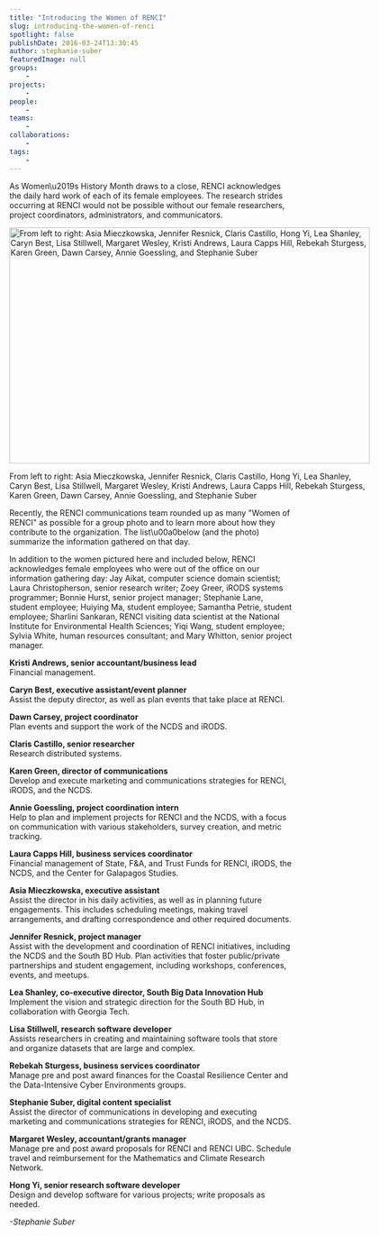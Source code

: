 ```yaml
---
title: "Introducing the Women of RENCI"
slug: introducing-the-women-of-renci
spotlight: false
publishDate: 2016-03-24T13:30:45
author: stephanie-suber
featuredImage: null
groups:
    - 
projects:
    - 
people:
    - 
teams: 
    - 
collaborations:
    - 
tags:
    - 
---
```

<p>As Women\u2019s History Month draws to a close, RENCI acknowledges the daily hard work of each of its female employees. The research strides occurring at RENCI would not be possible without our female researchers, project coordinators, administrators, and communicators.</p>
<div id="attachment_15376" class="wp-caption aligncenter" style="width: 640px"><a href="https://renci.org/wp-content/uploads/2016/03/DSC_0013.jpg"  rel="attachment wp-att-15376" rel="lightbox[roadtrip]"><img class="size-large wp-image-15376" src="https://renci.org/wp-content/uploads/2016/03/DSC_0013-1024x670.jpg" alt="From left to right: Asia Mieczkowska, Jennifer Resnick, Claris Castillo, Hong Yi, Lea Shanley, Caryn Best, Lisa Stillwell, Margaret Wesley, Kristi Andrews, Laura Capps Hill, Rebekah Sturgess, Karen Green, Dawn Carsey, Annie Goessling, and Stephanie Suber " width="640" height="419" srcset="https://renci.org/wp-content/uploads/2016/03/DSC_0013-1024x670.jpg 1024w, https://renci.org/wp-content/uploads/2016/03/DSC_0013-300x196.jpg 300w, https://renci.org/wp-content/uploads/2016/03/DSC_0013-768x503.jpg 768w, https://renci.org/wp-content/uploads/2016/03/DSC_0013-640x419.jpg 640w, https://renci.org/wp-content/uploads/2016/03/DSC_0013.jpg 1210w" sizes="(max-width: 640px) 100vw, 640px" /></a></p>
<p class="wp-caption-text">From left to right: Asia Mieczkowska, Jennifer Resnick, Claris Castillo, Hong Yi, Lea Shanley, Caryn Best, Lisa Stillwell, Margaret Wesley, Kristi Andrews, Laura Capps Hill, Rebekah Sturgess, Karen Green, Dawn Carsey, Annie Goessling, and Stephanie Suber</p>
</div>
<p>Recently, the RENCI communications team rounded up as many "Women of RENCI" as possible for a group photo and to learn more about how they contribute to the organization. The list\u00a0below (and the photo) summarize the information gathered on that day.<!--more--></p>
<p>In addition to the women pictured here and included below, RENCI acknowledges female employees who were out of the office on our information gathering day: Jay Aikat, computer science domain scientist; Laura Christopherson, senior research writer; Zoey Greer, iRODS systems programmer; Bonnie Hurst, senior project manager; Stephanie Lane, student employee; Huiying Ma, student employee; Samantha Petrie, student employee; Sharlini Sankaran, RENCI visiting data scientist at the National Institute for Environmental Health Sciences; Yiqi Wang, student employee; Sylvia White, human resources consultant; and Mary Whitton, senior project manager.</p>
<p><strong>Kristi Andrews, senior accountant/business lead</strong><br />
Financial management.</p>
<p><strong>Caryn Best, executive assistant/event planner</strong><br />
Assist the deputy director, as well as plan events that take place at RENCI.</p>
<p><strong>Dawn Carsey, project coordinator</strong><br />
Plan events and support the work of the NCDS and iRODS.</p>
<p><strong>Claris Castillo, senior researcher</strong><br />
Research distributed systems.</p>
<p><strong>Karen Green, director of communications</strong><br />
Develop and execute marketing and communications strategies for RENCI, iRODS, and the NCDS.</p>
<p><strong>Annie Goessling, project coordination intern</strong><br />
Help to plan and implement projects for RENCI and the NCDS, with a focus on communication with various stakeholders, survey creation, and metric tracking.</p>
<p><strong>Laura Capps Hill, business services coordinator</strong><br />
Financial management of State, F&amp;A, and Trust Funds for RENCI, iRODS, the NCDS, and the Center for Galapagos Studies.</p>
<p><strong>Asia Mieczkowska, executive assistant</strong><br />
Assist the director in his daily activities, as well as in planning future engagements. This includes scheduling meetings, making travel arrangements, and drafting correspondence and other required documents.</p>
<p><strong>Jennifer Resnick, project manager</strong><br />
Assist with the development and coordination of RENCI initiatives, including the NCDS and the South BD Hub. Plan activities that foster public/private partnerships and student engagement, including workshops, conferences, events, and meetups.</p>
<p><strong>Lea Shanley, co-executive director, South Big Data Innovation Hub</strong><br />
Implement the vision and strategic direction for the South BD Hub, in collaboration with Georgia Tech.</p>
<p><strong>Lisa Stillwell, research software developer</strong><br />
Assists researchers in creating and maintaining software tools that store and organize datasets that are large and complex.</p>
<p><strong>Rebekah Sturgess, business services coordinator</strong><br />
Manage pre and post award finances for the Coastal Resilience Center and the Data-Intensive Cyber Environments groups.</p>
<p><strong>Stephanie Suber, digital content specialist</strong><br />
Assist the director of communications in developing and executing marketing and communications strategies for RENCI, iRODS, and the NCDS.</p>
<p><strong>Margaret Wesley, accountant/grants manager</strong><br />
Manage pre and post award proposals for RENCI and RENCI UBC. Schedule travel and reimbursement for the Mathematics and Climate Research Network.</p>
<p><strong>Hong Yi, senior research software developer</strong><br />
Design and develop software for various projects; write proposals as needed.</p>
<p><em>-Stephanie Suber</em></p>
<!-- AddThis Advanced Settings generic via filter on the_content --><!-- AddThis Share Buttons generic via filter on the_content -->
